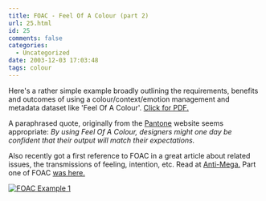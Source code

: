```yaml
---
title: FOAC - Feel Of A Colour (part 2)
url: 25.html
id: 25
comments: false
categories:
  - Uncategorized
date: 2003-12-03 17:03:48
tags: colour
---
```


Here's a rather simple example broadly outlining the requirements, benefits and outcomes of using a colour/context/emotion management and metadata dataset like 'Feel Of A Colour'. [Click for PDF.](/images/FOAC_example1.pdf) 

A paraphrased quote, originally from the [Pantone](http://www.pantone.com/products/products.asp?idArticle=114&idArea=16) website seems appropriate: _By using Feel Of A Colour, designers might one day be confident that their output will match their expectations._ 

Also recently got a first reference to FOAC in a great article about related issues, the transmissions of feeling, intention, etc. Read at [Anti-Mega.](http://undergroundlondon.com/antimega/archives/000771.html) Part one of FOAC [was here.](/lists_colours_semantics_oh_my.shtml)

[![FOAC Example 1](/images/FOAC_example1-tm.png "FOAC example 1")](/images/FOAC_example1.pdf)